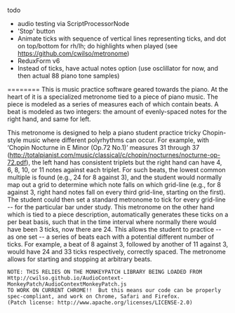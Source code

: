 todo
- audio testing via ScriptProcessorNode
- 'Stop' button
- Animate ticks with sequence of vertical lines representing ticks, and dot on top/bottom for rh/lh; do highlights when played (see https://github.com/cwilso/metronome)
- ReduxForm v6
- Instead of ticks, have actual notes option (use osclillator for now, and then actual 88 piano tone samples)

========
This is music practice software geared towards the piano. At the heart of it is a specialized metronome tied to a piece of piano music. The piece is modeled as a series of measures each of which contain beats. A beat is modeled as two integers: the amount of evenly-spaced notes for the right hand, and same for left.

This metronome is designed to help a piano student practice tricky Chopin-style music where different polyrhythms can occur. For example, with ‘Chopin Nocturne in E Minor (Op.72 No.1)’ measures 31 through 37 (http://totalpianist.com/music/classical/c/chopin/nocturnes/nocturne-op-72.pdf), the left hand has consistent triplets but the right hand can have 4, 6, 8, 10, or 11 notes against each triplet. For such beats, the lowest common multiple is found (e.g., 24 for 8 against 3), and the student would normally map out a grid to determine which note falls on which grid-line (e.g., for 8 against 3, right hand notes fall on every third grid-line, starting on the first). The student could then set a standard metronome to tick for every grid-line -- for the particular bar under study. This metronome on the other hand which is tied to a piece description, automatically generates these ticks on a per beat basis, such that in the time interval where normally there would have been 3 ticks, now there are 24. This allows the student to practice -- as one set -- a series of beats each with a potential different number of ticks. For example, a beat of 8 against 3, followed by another of 11 against 3, would have 24 and 33 ticks respectively, correctly spaced. The metronome allows for starting and stopping at arbitrary beats.


~~~~~~~~~~~~~~~~~~~~~~~~~~~~~~~~~~~~~~~~~~~~~~~~~~~~~~~~~~~~~~~~~~~
NOTE: THIS RELIES ON THE MONKEYPATCH LIBRARY BEING LOADED FROM
Http://cwilso.github.io/AudioContext-MonkeyPatch/AudioContextMonkeyPatch.js
TO WORK ON CURRENT CHROME!!  But this means our code can be properly
spec-compliant, and work on Chrome, Safari and Firefox.
(Patch license: http://www.apache.org/licenses/LICENSE-2.0)

